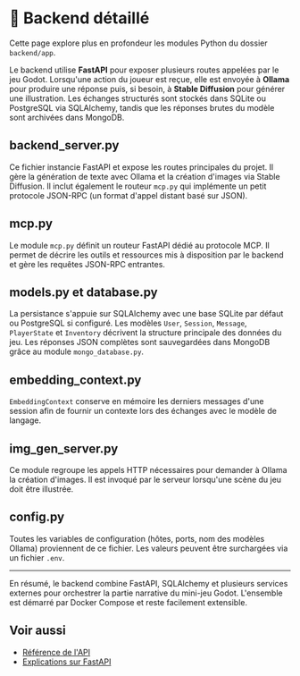 # 📝 Backend détaillé

Cette page explore plus en profondeur les modules Python du dossier `backend/app`.

Le backend utilise **FastAPI** pour exposer plusieurs routes appelées par le
jeu Godot. Lorsqu'une action du joueur est reçue, elle est envoyée à **Ollama**
pour produire une réponse puis, si besoin, à **Stable Diffusion** pour
générer une illustration. Les échanges structurés sont stockés dans SQLite ou
PostgreSQL via SQLAlchemy, tandis que les réponses brutes du modèle sont
archivées dans MongoDB.

## backend_server.py
Ce fichier instancie FastAPI et expose les routes principales du projet. Il gère
la génération de texte avec Ollama et la création d'images via Stable Diffusion.
Il inclut également le routeur `mcp.py` qui implémente un petit protocole
JSON-RPC (un format d'appel distant basé sur JSON).

## mcp.py
Le module `mcp.py` définit un routeur FastAPI dédié au protocole MCP. Il permet
de décrire les outils et ressources mis à disposition par le backend et gère
les requêtes JSON-RPC entrantes.

## models.py et database.py
La persistance s'appuie sur SQLAlchemy avec une base SQLite par défaut ou
PostgreSQL si configuré. Les modèles `User`, `Session`, `Message`,
`PlayerState` et `Inventory` décrivent la structure principale des données du
jeu. Les réponses JSON complètes sont sauvegardées dans MongoDB grâce au module
`mongo_database.py`.

## embedding_context.py
`EmbeddingContext` conserve en mémoire les derniers messages d'une session afin
de fournir un contexte lors des échanges avec le modèle de langage.

## img_gen_server.py
Ce module regroupe les appels HTTP nécessaires pour demander à Ollama la
création d'images. Il est invoqué par le serveur lorsqu'une scène du jeu doit
être illustrée.

## config.py
Toutes les variables de configuration (hôtes, ports, nom des modèles Ollama)
proviennent de ce fichier. Les valeurs peuvent être surchargées via un fichier
`.env`.

---

En résumé, le backend combine FastAPI, SQLAlchemy et plusieurs services externes
pour orchestrer la partie narrative du mini-jeu Godot. L'ensemble est démarré
par Docker Compose et reste facilement extensible.

## Voir aussi

- [Référence de l'API](../reference/api-backend.md)
- [Explications sur FastAPI](fastapi.md)

